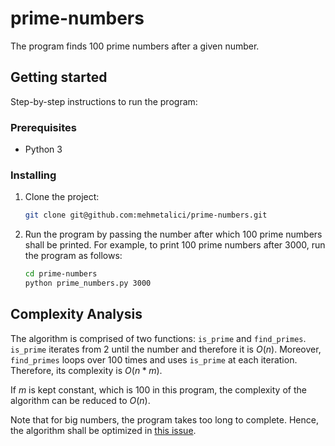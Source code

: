 # prime-numbers
The program finds 100 prime numbers after a given number.

## Getting started
Step-by-step instructions to run the program:
### Prerequisites
- Python 3

### Installing
1. Clone the project:
    ```bash
    git clone git@github.com:mehmetalici/prime-numbers.git
    ```
2. Run the program by passing the number after which 100 prime numbers shall be printed. For example, to print 100 prime numbers after 3000, run the program as follows:
    ```bash
    cd prime-numbers
    python prime_numbers.py 3000
    ```

## Complexity Analysis
The algorithm is comprised of two functions: `is_prime` and `find_primes`. `is_prime` iterates from 2 until the number and therefore it is $O(n)$. Moreover, `find_primes` loops over 100 times and uses `is_prime` at each iteration. Therefore, its complexity is $O(n*m)$. 

If $m$ is kept constant, which is 100 in this program, the complexity of the algorithm can be reduced to $O(n)$. 

Note that for big numbers, the program takes too long to complete. Hence, the algorithm shall be optimized in [this issue](https://github.com/mehmetalici/prime-numbers/issues/1).  